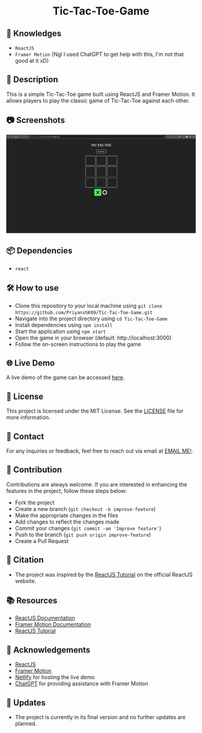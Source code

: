 <h1 align="center">Tic-Tac-Toe-Game</h1>

## 🚀 Knowledges
 - `ReactJS`
 - `Framer Motion` (Ngl I used ChatGPT to get help with this, I'm not that good at it xD)

## 📝 Description
This is a simple Tic-Tac-Toe game built using ReactJS and Framer Motion. It allows players to play the classic game of Tic-Tac-Toe against each other.

## 📷 Screenshots
![image](/Scr1.png)

## 📦 Dependencies
- `react`

## 🛠️ How to use
- Clone this repository to your local machine using `git clone https://github.com/PriyanshK09/Tic-Tac-Toe-Game.git`
- Navigate into the project directory using `cd Tic-Tac-Toe-Game`
- Install dependencies using `npm install`
- Start the application using `npm start`
- Open the game in your browser (default: http://localhost:3000)
- Follow the on-screen instructions to play the game

## 🌐 Live Demo
A live demo of the game can be accessed [here](https://ticc-tacc-toee-07.netlify.app/).

## 📜 License
This project is licensed under the MIT License. See the [LICENSE](/LICENSE) file for more information.

## 📧 Contact
For any inquiries or feedback, feel free to reach out via email at [EMAIL ME!](mailto:priyanshkhare4905@gmail.com).

## 🤝 Contribution
Contributions are always welcome. If you are interested in enhancing the features in the project, follow these steps below:
- Fork the project
- Create a new branch (`git checkout -b improve-feature`)
- Make the appropriate changes in the files
- Add changes to reflect the changes made
- Commit your changes (`git commit -am 'Improve feature'`)
- Push to the branch (`git push origin improve-feature`)
- Create a Pull Request

## 📃 Citation
- The project was inspired by the [ReactJS Tutorial](https://react.dev/learn/tutorial-tic-tac-toe) on the official ReactJS website.

## 📚 Resources
- [ReactJS Documentation](https://react.dev/)
- [Framer Motion Documentation](https://www.framer.com/api/motion/)
- [ReactJS Tutorial](https://react.dev/learn/tutorial-tic-tac-toe)

## 🎉 Acknowledgements
- [ReactJS](https://react.dev/)
- [Framer Motion](https://www.framer.com/api/motion/)
- [Netlify](https://www.netlify.com/) for hosting the live demo
- [ChatGPT](https://chat.openai.com/) for providing assistance with Framer Motion

## 📌 Updates
- The project is currently in its final version and no further updates are planned.
